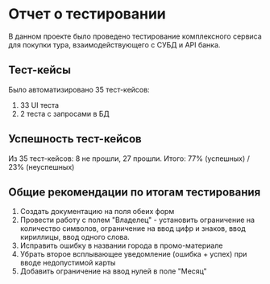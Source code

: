 # Отчет о тестировании
В данном проекте было проведено тестирование комплексного сервиса для покупки тура, взаимодействующего с СУБД и API банка.

## Тест-кейсы
Было автоматизировано 35 тест-кейсов:
1. 33 UI теста
2. 2 теста с запросами в БД

## Успешность тест-кейсов
Из 35 тест-кейсов: 8 не прошли, 27 прошли.
Итого: 77% (успешных) / 23% (неуспешных)

## Общие рекомендации по итогам тестирования
1. Создать документацию на поля обеих форм
2. Провести работу с полем "Владелец" - установить ограничение на количество символов, ограничение на ввод цифр и знаков, ввод кириллицы, ввод одного слова.
3. Исправить ошибку в названии города в промо-материале
4. Убрать второе всплывающее уведомление (ошибка + успех) при вводе недопустимой карты
5. Добавить ограничение на ввод нулей в поле "Месяц"
